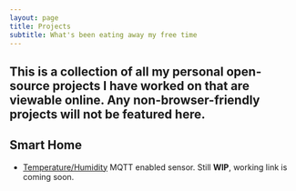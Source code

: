 ```yaml
---
layout: page
title: Projects
subtitle: What's been eating away my free time
---
```

This is a collection of all my personal open-source projects I have worked on that are viewable online. Any non-browser-friendly projects will not be featured here.
---
## Smart Home
- [Temperature/Humidity]() MQTT enabled sensor. Still **WIP**, working link is coming soon.
